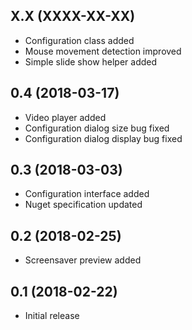 ## X.X (XXXX-XX-XX)

- Configuration class added
- Mouse movement detection improved
- Simple slide show helper added

## 0.4 (2018-03-17)

- Video player added
- Configuration dialog size bug fixed
- Configuration dialog display bug fixed

## 0.3 (2018-03-03)

- Configuration interface added
- Nuget specification updated

## 0.2 (2018-02-25)

- Screensaver preview added

## 0.1 (2018-02-22)

- Initial release